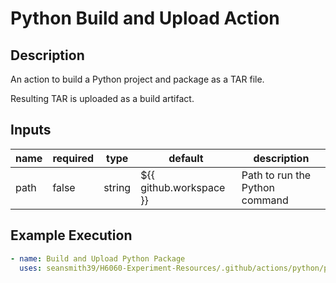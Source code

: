 # Python Build and Upload Action

## Description

An action to build a Python project and package as a TAR file.

Resulting TAR is uploaded as a build artifact.

## Inputs

| name | required | type   | default                 | description                    |
| ---- | -------- | ------ | ----------------------- | ------------------------------ |
| path | false    | string | ${{ github.workspace }} | Path to run the Python command |

## Example Execution

```yaml
- name: Build and Upload Python Package
  uses: seansmith39/H6060-Experiment-Resources/.github/actions/python/python-build-upload
```
